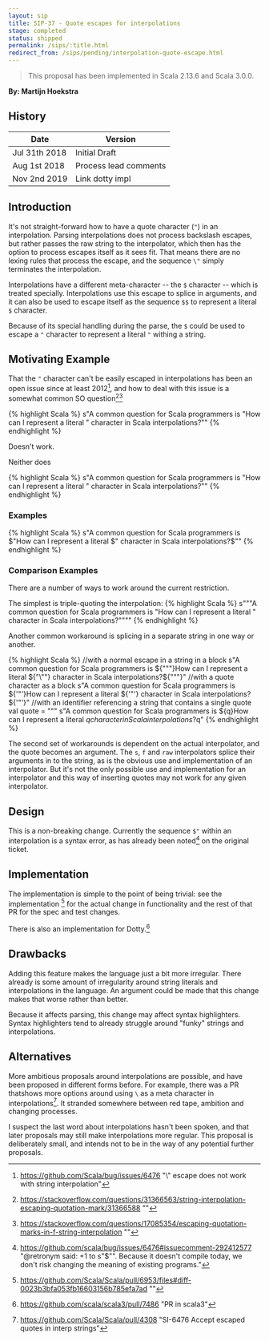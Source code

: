 ```yaml
---
layout: sip
title: SIP-37 - Quote escapes for interpolations
stage: completed
status: shipped
permalink: /sips/:title.html
redirect_from: /sips/pending/interpolation-quote-escape.html
---
```


> This proposal has been implemented in Scala 2.13.6 and Scala 3.0.0.

**By: Martijn Hoekstra**

## History

| Date          | Version               |
|---------------|-----------------------|
| Jul 31th 2018 | Initial Draft         |
| Aug 1st 2018  | Process lead comments |
| Nov 2nd 2019  | Link dotty impl       |

## Introduction

It's not straight-forward how to have a quote character (`"`) in an
interpolation. Parsing interpolations does not process backslash escapes, but
rather passes the raw string to the interpolator, which then has the option to
process escapes itself as it sees fit. That means there are no lexing rules that
process the escape, and the sequence `\"` simply terminates the interpolation.

Interpolations have a different meta-character -- the `$` character -- which is
treated specially. Interpolations use this escape to splice in arguments, and it
can also be used to escape itself as the sequence `$$` to represent a literal
`$` character.

Because of its special handling during the parse, the `$` could be used to
escape a `"` character to represent a literal `"` withing a string.

## Motivating Example

That the `"` character can't be easily escaped in interpolations has been an
open issue since at least 2012[^1], and how to deal with this issue is a 
somewhat common SO question[^2][^3]

{% highlight Scala %}
s"A common question for Scala programmers is "How can I represent a literal " character in Scala interpolations?""
{% endhighlight %}

Doesn't work.

Neither does

{% highlight Scala %}
s"A common question for Scala programmers is \"How can I represent a literal \" character in Scala interpolations?\""
{% endhighlight %}

### Examples

{% highlight Scala %}
s"A common question for Scala programmers is $"How can I represent a literal $" character in Scala interpolations?$""
{% endhighlight %}

### Comparison Examples

There are a number of ways to work around the current restriction.

The simplest is triple-quoting the interpolation:
{% highlight Scala %}
s"""A common question for Scala programmers is "How can I represent a literal " character in Scala interpolations?""""
{% endhighlight %}

Another common workaround is splicing in a separate string in one way or another.

{% highlight Scala %}
//with a normal escape in a string in a block
s"A common question for Scala programmers is ${"\""}How can I represent a literal ${"\""} character in Scala interpolations?${"\""}"
//with a quote character as a block
s"A common question for Scala programmers is ${'"'}How can I represent a literal ${'"'} character in Scala interpolations?${'"'}"
//with an identifier referencing a string that contains a single quote
val quote = "\""
s"A common question for Scala programmers is ${q}How can I represent a literal $q character in Scala interpolations?$q"
{% endhighlight %}

The second set of workarounds is dependent on the actual interpolator, and the
quote becomes an argument. The `s`, `f` and `raw` interpolators splice their
arguments in to the string, as is the obvious use and implementation of an
interpolator. But it's not the only possible use and implementation for an
interpolator and this way of inserting quotes may not work for any given
interpolator.

## Design

This is a non-breaking change. Currently the sequence `$"` within an
interpolation is a syntax error, as has already been noted[^4]
on the original ticket.

## Implementation

The implementation is simple to the point of being trivial: see
the implementation [^5] for the actual change in functionality and the rest of
that PR for the spec and test changes.

There is also an implementation for Dotty.[^7]

## Drawbacks

Adding this feature makes the language just a bit more irregular. There already
is some amount of irregularity around string literals and interpolations in
the language. An argument could be made that this change makes that worse rather
than better.

Because it affects parsing, this change may affect syntax highlighters. Syntax
highlighters tend to already struggle around "funky" strings and interpolations.

## Alternatives

More ambitious proposals around interpolations are possible, and have been
proposed in different forms before. For example, there was a PR thatshows more options
around using `\` as a meta character in interpolations[^6]. It stranded somewhere
between red tape, ambition and changing processes.

I suspect the last word about interpolations hasn't been spoken, and that later
proposals may still make interpolations more regular. This proposal is
deliberately small, and intends not to be in the way of any potential further
proposals.

[^1]: https://github.com/Scala/bug/issues/6476 "\\\" escape does not work with string interpolation"
[^2]: https://stackoverflow.com/questions/31366563/string-interpolation-escaping-quotation-mark/31366588 ""
[^3]: https://stackoverflow.com/questions/17085354/escaping-quotation-marks-in-f-string-interpolation ""
[^4]: https://github.com/scala/bug/issues/6476#issuecomment-292412577 "@retronym said: +1 to s"$"". Because it doesn't compile today, we don't risk changing the meaning of existing programs."
[^5]: https://github.com/Scala/Scala/pull/6953/files#diff-0023b3bfa053fb16603156b785efa7ad ""
[^6]: https://github.com/Scala/Scala/pull/4308 "SI-6476 Accept escaped quotes in interp strings"
[^7]: https://github.com/scala/scala3/pull/7486 "PR in scala3"
